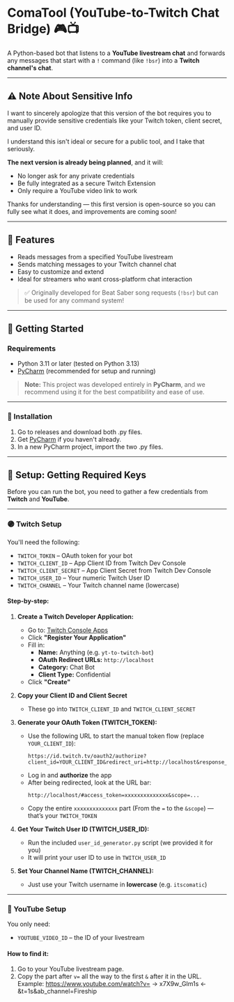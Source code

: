 # ComaTool (YouTube-to-Twitch Chat Bridge) 🎮📺

A Python-based bot that listens to a **YouTube livestream chat** and forwards any messages that start with a `!` command (like `!bsr`) into a **Twitch channel's chat**.

---

## ⚠️ Note About Sensitive Info

I want to sincerely apologize that this version of the bot requires you to manually provide sensitive credentials like your Twitch token, client secret, and user ID.

I understand this isn't ideal or secure for a public tool, and I take that seriously.

**The next version is already being planned**, and it will:
- No longer ask for any private credentials
- Be fully integrated as a secure Twitch Extension
- Only require a YouTube video link to work

Thanks for understanding — this first version is open-source so you can fully see what it does, and improvements are coming soon!

---

## 🌟 Features
- Reads messages from a specified YouTube livestream
- Sends matching messages to your Twitch channel chat
- Easy to customize and extend
- Ideal for streamers who want cross-platform chat interaction

> ✅ Originally developed for Beat Saber song requests (`!bsr`) but can be used for any command system!

---

## 🚀 Getting Started

### Requirements
- Python 3.11 or later (tested on Python 3.13)
- [PyCharm](https://www.jetbrains.com/pycharm/download) (recommended for setup and running)

> **Note:** This project was developed entirely in **PyCharm**, and we recommend using it for the best compatibility and ease of use.

---

### 🔧 Installation

1. Go to releases and download both .py files.
2. Get [PyCharm](https://www.jetbrains.com/pycharm/download) if you haven't already.
3. In a new PyCharm project, import the two .py files.

---

## 🔑 Setup: Getting Required Keys

Before you can run the bot, you need to gather a few credentials from **Twitch** and **YouTube**.

---

### 🟣 Twitch Setup

You'll need the following:

- `TWITCH_TOKEN` – OAuth token for your bot
- `TWITCH_CLIENT_ID` – App Client ID from Twitch Dev Console
- `TWITCH_CLIENT_SECRET` – App Client Secret from Twitch Dev Console
- `TWITCH_USER_ID` – Your numeric Twitch User ID
- `TWITCH_CHANNEL` – Your Twitch channel name (lowercase)

#### Step-by-step:

1. **Create a Twitch Developer Application:**
   - Go to: [Twitch Console Apps](https://dev.twitch.tv/console/apps)
   - Click **"Register Your Application"**
   - Fill in:
     - **Name:** Anything (e.g. `yt-to-twitch-bot`)
     - **OAuth Redirect URLs:** `http://localhost`
     - **Category:** Chat Bot
     - **Client Type:** Confidential
   - Click **"Create"**

2. **Copy your Client ID and Client Secret**
   - These go into `TWITCH_CLIENT_ID` and `TWITCH_CLIENT_SECRET`

3. **Generate your OAuth Token (TWITCH_TOKEN):**
   - Use the following URL to start the manual token flow (replace `YOUR_CLIENT_ID`):
     ```
     https://id.twitch.tv/oauth2/authorize?client_id=YOUR_CLIENT_ID&redirect_uri=http://localhost&response_type=token&scope=chat:read+chat:edit+user:bot+user:write:chat
     ```
   - Log in and **authorize** the app
   - After being redirected, look at the URL bar:
     ```
     http://localhost/#access_token=xxxxxxxxxxxxxx&scope=...
     ```
   - Copy the entire `xxxxxxxxxxxxxx` part (From the `=` to the `&scope`) — that’s your `TWITCH_TOKEN`

4. **Get Your Twitch User ID (TWITCH_USER_ID):**
   - Run the included `user_id_generator.py` script (we provided it for you)
   - It will print your user ID to use in `TWITCH_USER_ID`

5. **Set Your Channel Name (TWITCH_CHANNEL):**
   - Just use your Twitch username in **lowercase** (e.g. `itscomatic`)

---

### 🔴 YouTube Setup

You only need:

- `YOUTUBE_VIDEO_ID` – the ID of your livestream

#### How to find it:

1. Go to your YouTube livestream page.
2. Copy the part after `v=` all the way to the first `&` after it in the URL.
     Example: https://www.youtube.com/watch?v=   -> x7X9w_GIm1s <-   &t=1s&ab_channel=Fireship
